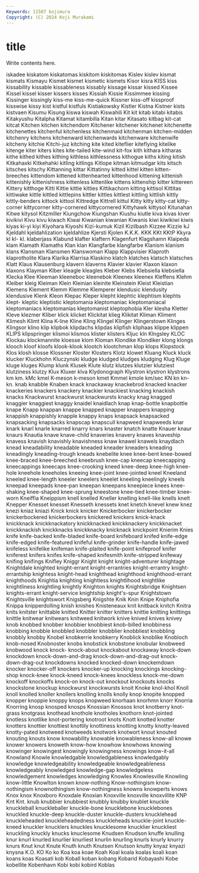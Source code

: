 ```yaml
---
Keywords: 11507 kojimura
Copyright: (C) 2024 Koji Murakami
---
```


# title

Write contents here.



iskadee kiskatom kiskatomas kiskitom kiskitomas Kislev kislev kismat
kismats Kismayu Kismet kismet kismetic kismets Kisor kisra KISS kiss
kissability kissable kissableness kissably kissage kissar kissed Kissee Kissel kissel
kisser kissers kisses Kissiah Kissie Kissimmee kissing Kissinger kissingly kiss-me
kiss-me-quick Kissner kiss-off kissproof kisswise kissy kist kistful kistfuls Kistiakowsky
Kistler Kistna Kistner kists kistvaen Kisumu Kisung kiswa kiswah Kiswahili
Kit kit kitab kitabi kitabis Kitakyushu Kitalpha Kitamat kitambilla Kitan
kitar Kitasato kitbag kit-cat kitcat Kitchen kitchen kitchendom Kitchener kitchener
kitchenet kitchenette kitchenettes kitchenful kitchenless kitchenmaid kitchenman kitchen-midden kitchenry kitchens
kitchenward kitchenwards kitchenware kitchenwife kitcheny kitchie Kitchi-juz kitching kite kited
kiteflier kiteflying kitelike kitenge kiter kiters kites kite-tailed kite-wind kit-fox
kith kithara kitharas kithe kithed kithes kithing kithless kithlessness kithogue
kiths kiting kitish Kitkahaxki Kitkehahki kitling kitlings Kitlope kitman kitmudgar
kits kitsch kitsches kitschy Kittanning kittar Kittatinny kitted kittel kitten
kitten-breeches kittendom kittened kittenhearted kittenhood kittening kittenish kittenishly kittenishness kittenless
kittenlike kittens kittenship kitter kittereen Kittery kitthoge Kitti Kittie kittie
kitties Kittikachorn kitting kittisol Kittitas kittiwake kittle kittled kittlepins kittler
kittles kittlest kittling kittlish kittly kittly-benders kittock kittool Kittredge Kittrell
kittul Kitty kitty kitty-cat kitty-corner kittycorner kitty-cornered kittycornered Kittyhawk kittysol
Kitunahan Kitwe kitysol Kitzmiller Kiungchow Kiungshan Kiushu kiutle kiva kivas
kiver kivikivi Kivu kivu kiwach Kiwai Kiwanian kiwanian Kiwanis kiwi
kiwikiwi kiwis kiyas ki-yi kiyi Kiyohara Kiyoshi Kizi-kumuk Kizil Kizilbash
Kizzee Kizzie kJ Kjeldahl kjeldahlization kjeldahlize Kjersti Kjolen K.K.K. KKK
KKt KKtP Kkyra kl kl- kl. klaberjass Klabund klafter klaftern
Klagenfurt Klagshamn Klaipeda klam Klamath Klamaths Klan klan Klangfarbe klangfarbe
Klanism klanism klans Klansman Klansmen Klanswoman Klapp Klappvisier Klaproth klaprotholite
Klara Klarika Klarrisa Klaskino klatch klatches klatsch klatsches Klatt Klaus
Klausenburg klavern klaverns Klavier klavier Klaxon klaxon klaxons Klayman Klber
kleagle kleagles Kleber Klebs Klebsiella klebsiella Klecka Klee Kleeman kleeneboc
kleenebok Kleenex kleenex Kleffens Klehm Kleiber kleig Kleiman Klein Kleinian
kleinite Kleinstein Kleist Kleistian Klemens Klement Klemm Klemme Klemperer klendusic
klendusity klendusive Klenk Kleon Klepac Kleper klepht klephtic klephtism klephts
klept- kleptic kleptistic kleptomania kleptomaniac kleptomaniacal kleptomaniacs kleptomanias kleptomanist kleptophobia
Kler klesha Kletter Kleve klezmer Kliber klick klicket Klickitat klieg
Klikitat Kliman Kliment Klimesh Klimt Klina K-line Kline Kling Klingel
Klinger Klingerstown Klinges Klingsor klino klip klipbok klipdachs klipdas klipfish
kliphaas klippe klippen KLIPS klipspringer klismoi klismos klister klisters Kljuc
kln Klngsley KLOC Klockau klockmannite kloesse klom Kloman Klondike Klondiker
klong klongs klooch kloof kloofs klook-klook klootch klootchman klop klops
Klopstock Klos klosh klosse Klossner Kloster Klosters Klotz klowet Kluang
Kluck kluck klucker Kluckhohn Kluczynski kludge kludged kludges kludging Klug
Kluge kluge kluges Klump klunk Klusek Klute klutz klutzes klutzier
klutziest klutziness klutzy Klux Kluxer klva Klydonograph Klystron klystron klystrons
km km. kMc kmel K-meson k-meson kmet Kmmel kmole km/sec
KN kn kn- kn. knab knabble Knaben knack knackaway knackebrod
knacked knacker knackeries knackers knackery knackier knackiest knacking knackish knacks
Knackwurst knackwurst knackwursts knacky knag knagged knaggier knaggiest knaggy knaidel
knaidlach knap knap-bottle knapbottle knape Knapp knappan knappe knapped knapper
knappers knapping knappish knappishly knapple knappy knaps knapsack knapsacked knapsacking
knapsacks knapscap knapscull knapweed knapweeds knar knark knarl knarle knarred
knarry knars knaster knatch knatte Knauer knaur knaurs Knautia knave
knave-child knaveries knavery knaves knaveship knavess knavish knavishly knavishness knaw
knawel knawels knaydlach knead kneadability kneadable kneaded kneader kneaders kneading
kneadingly kneading-trough kneads knebelite knee knee-bent knee-bowed knee-braced knee-breeched kneebrush
knee-cap kneecap kneecapping kneecappings kneecaps knee-crooking kneed knee-deep knee-high knee-hole
kneehole kneeholes kneeing knee-joint knee-jointed kneel Kneeland kneeled knee-length kneeler
kneelers kneelet kneeling kneelingly kneels kneepad kneepads knee-pan kneepan kneepans
kneepiece knees knee-shaking knee-shaped knee-sprung kneestone knee-tied knee-timber knee-worn Kneiffia
Kneippism knell knelled Kneller knelling knell-like knells knelt Knepper Knesset
knesset Knesseth knessets knet knetch knevel knew knez knezi kniaz
kniazi Knick knick knicker Knickerbocker knickerbocker knickerbockered knickerbockers knickered knickers
knick-knack knickknack knickknackatory knickknacked knickknackery knickknacket knickknackish knickknacks knickknacky knicknack
knickpoint Knierim Knies knife knife-backed knife-bladed knife-board knifeboard knifed knife-edge
knife-edged knife-featured knifeful knife-grinder knife-handle knife-jawed knifeless knifelike knifeman knife-plaited
knife-point knifeproof knifer kniferest knifers knifes knife-shaped knifesmith knife-stripped knifeway
knifing knifings Knifley Kniggr Knight knight knight-adventurer knightage Knightdale knighted
knight-errant knight-errantries knight-errantry knight-errantship knightess knight-head knighthead knighthood knighthood-errant knighthoods
Knightia knighting knightless knightlihood knightlike knightliness knightling knightly Knighton knights
Knightsbridge Knightsen knights-errant knight-service knightship knight's-spur Knightstown Knightsville knightswort Knigsberg
Knigshte Knik Knin Knipe Kniphofia Knippa knipperdolling knish knishes Knisteneaux
knit knitback knitch Knitra knits knitster knittable knitted Knitter knitter
knitters knittie knitting knittings knittle knitwear knitwears knitweed knitwork knive
knived knives knivey knob knobbed knobber knobbier knobbiest knob-billed knobbiness
knobbing knobble knobbled knobbler knobblier knobbliest knobbling knobbly knobby Knobel
knobkerrie knobkerry Knoblick knoblike Knobloch knob-nosed Knobnoster knobs knobstick knobstone
knobular knobweed knobwood knock knock- knock-about knockabout knockaway knock-down knockdown
knock-down-and-drag knock-down-and-drag-out knock-down-drag-out knockdowns knocked knocked-down knockemdown knocker knocker-off knockers
knocker-up knocking knockings knocking-shop knock-knee knock-kneed knock-knees knockless knock-me-down knockoff
knockoffs knock-on knock-out knockout knockouts knocks knockstone knockup knockwurst knockwursts
knoit Knoke knol-khol Knoll knoll knolled knoller knollers knolling knolls
knolly knop knopite knopped knopper knoppie knoppy knops knopweed knorhaan
knorhmn knorr Knorria Knorring knosp knosped knosps Knossian Knossos knot
knotberry knot-grass knotgrass knothead knothole knotholes knothorn knot-jointed knotless knotlike
knot-portering knotroot knots Knott knotted knotter knotters knottier knottiest knottily
knottiness knotting knotty knotty-leaved knotty-pated knotweed knotweeds knotwork knotwort knout
knouted knouting knouts know knowability knowable knowableness know-all knowe knower
knowers knoweth know-how knowhow knowhows knowing knowinger knowingest knowingly knowingness
knowings know-it-all Knowland Knowle knowledgable knowledgableness knowledgably knowledge knowledgeability knowledgeable
knowledgeableness knowledgeably knowledged knowledge-gap knowledgeless knowledgement knowledges knowledging Knowles Knowlesville
Knowling know-little Knowlton known know-nothing Know-nothingism know-nothingism knownothingism know-nothingness knowns
knowperts knows Knox knox Knoxboro Knoxdale Knoxian Knoxville knoxville knoxvillite
KNP Knt Knt. knub knubbier knubbiest knubbly knubby knublet knuckle
knuckleball knuckleballer knuckle-bone knucklebone knucklebones knuckled knuckle-deep knuckle-duster knuckle-dusters knucklehead
knuckleheaded knuckleheadedness knuckleheads knuckle-joint knuckle-kneed knuckler knucklers knuckles knucklesome knucklier
knuckliest knuckling knuckly knucks knuclesome Knudsen Knudson knuffe knulling knur
knurl knurled knurlier knurliest knurlin knurling knurls knurly knurry knurs
Knut knut Knute Knuth knuth Knutsen Knutson knutty knyaz knyazi
knysna K.O. KO Ko ko Koa koa koae Koah Koal
koala koalas koali koan koans koas Koasati kob Koball koban
kobang Kobarid Kobayashi Kobe kobellite Kobenhavn Kobi kobi kobird Koblas
